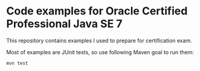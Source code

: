 # Code examples for Oracle Certified Professional Java SE 7
This repository contains examples I used to prepare for certification exam.

Most of examples are JUnit tests, so use following Maven goal to run them:

<pre><code>mvn test</pre></code>
